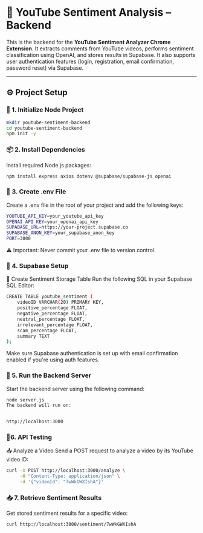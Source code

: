 # 📡 YouTube Sentiment Analysis – Backend

This is the backend for the **YouTube Sentiment Analyzer Chrome Extension**. It extracts comments from YouTube videos, performs sentiment classification using OpenAI, and stores results in Supabase. It also supports user authentication features (login, registration, email confirmation, password reset) via Supabase.

---

## ⚙️ Project Setup

### 🧱 1. Initialize Node Project
```bash
mkdir youtube-sentiment-backend
cd youtube-sentiment-backend
npm init -y
```

### 📦 2. Install Dependencies

Install required Node.js packages:

```bash
npm install express axios dotenv @supabase/supabase-js openai
```

### 🔐 3. Create .env File
Create a .env file in the root of your project and add the following keys:

```bash
YOUTUBE_API_KEY=your_youtube_api_key
OPENAI_API_KEY=your_openai_api_key
SUPABASE_URL=https://your-project.supabase.co
SUPABASE_ANON_KEY=your_supabase_anon_key
PORT=3000
```
⚠️ Important: Never commit your .env file to version control.

### 🧠 4. Supabase Setup
📄 Create Sentiment Storage Table
Run the following SQL in your Supabase SQL Editor:

```bash
CREATE TABLE youtube_sentiment (
    videoID VARCHAR(20) PRIMARY KEY,
    positive_percentage FLOAT,
    negative_percentage FLOAT,
    neutral_percentage FLOAT,
    irrelevant_percentage FLOAT,
    scam_percentage FLOAT,
    summary TEXT
);
```
Make sure Supabase authentication is set up with email confirmation enabled if you're using auth features.

### 🚀 5. Run the Backend Server
Start the backend server using the following command:

```bash
node server.js
The backend will run on:


http://localhost:3000
```
### 🧪6. API Testing
📤 Analyze a Video
Send a POST request to analyze a video by its YouTube video ID:

```bash
curl -X POST http://localhost:3000/analyze \
     -H "Content-Type: application/json" \
     -d '{"videoId": "7wWkGWXIshA"}'
```
### 📥 7. Retrieve Sentiment Results
Get stored sentiment results for a specific video:

```bash
curl http://localhost:3000/sentiment/7wWkGWXIshA
```
### 

